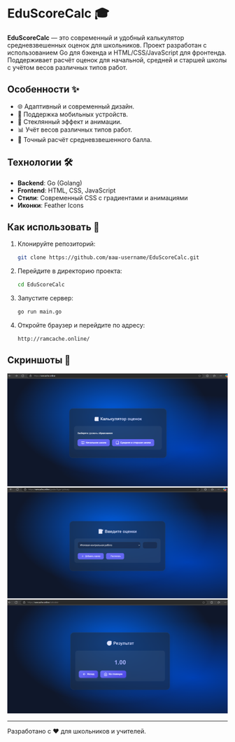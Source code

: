 # EduScoreCalc 🎓

**EduScoreCalc** — это современный и удобный калькулятор средневзвешенных оценок для школьников. Проект разработан с использованием Go для бэкенда и HTML/CSS/JavaScript для фронтенда. Поддерживает расчёт оценок для начальной, средней и старшей школы с учётом весов различных типов работ.

## Особенности ✨
- 🌐 Адаптивный и современный дизайн.
- 📱 Поддержка мобильных устройств.
- 🎨 Стеклянный эффект и анимации.
- 📊 Учёт весов различных типов работ.
- 🧮 Точный расчёт средневзвешенного балла.

## Технологии 🛠️
- **Backend**: Go (Golang)
- **Frontend**: HTML, CSS, JavaScript
- **Стили**: Современный CSS с градиентами и анимациями
- **Иконки**: Feather Icons

## Как использовать 🚀
1. Клонируйте репозиторий:
   ```bash
   git clone https://github.com/ваш-username/EduScoreCalc.git
   ```
2. Перейдите в директорию проекта:
   ```bash
   cd EduScoreCalc
   ```
3. Запустите сервер:
   ```bash
   go run main.go
   ```
4. Откройте браузер и перейдите по адресу:
   ```
   http://ramcache.online/
   ```

## Скриншоты 📸
![Главная страница](screenshots/home.png)
![Ввод оценок](screenshots/grades.png)
![Результат](screenshots/result.png)

---

Разработано с ❤️ для школьников и учителей.
```
